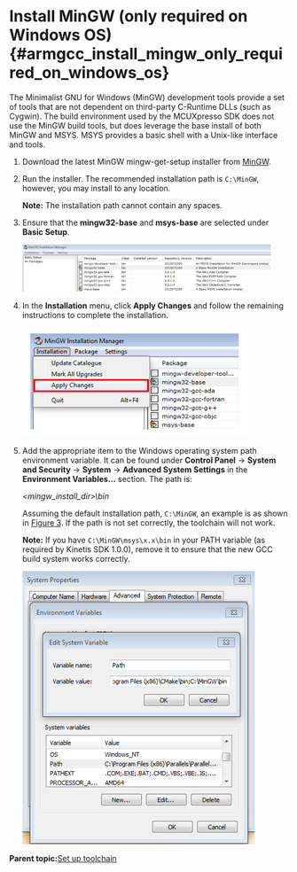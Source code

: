 # Install MinGW \(only required on Windows OS\) {#armgcc_install_mingw_only_required_on_windows_os}

The Minimalist GNU for Windows \(MinGW\) development tools provide a set of tools that are not dependent on third-party C-Runtime DLLs \(such as Cygwin\). The build environment used by the MCUXpresso SDK does not use the MinGW build tools, but does leverage the base install of both MinGW and MSYS. MSYS provides a basic shell with a Unix-like interface and tools.

1.  Download the latest MinGW mingw-get-setup installer from [MinGW](http://sourceforge.net/projects/mingw/files/Installer/).
2.  Run the installer. The recommended installation path is `C:\MinGW`, however, you may install to any location.

    **Note:** The installation path cannot contain any spaces.

3.  Ensure that the **mingw32-base** and **msys-base** are selected under **Basic Setup**.

    ![](../images/arm_gcc_setup_mingw_and_msys.png "Set up MinGW and MSYS")

4.  In the **Installation** menu, click **Apply Changes** and follow the remaining instructions to complete the installation.

    ![](../images/arm_gcc_complete_mingw_and_msys_installation.png "Complete MinGW and MSYS installation")

5.  Add the appropriate item to the Windows operating system path environment variable. It can be found under **Control Panel** -\> **System and Security** -\> **System** -\> **Advanced System Settings** in the **Environment Variables...** section. The path is:

    *<mingw\_install\_dir\>\\bin*

    Assuming the default installation path, `C:\MinGW`, an example is as shown in [Figure 3](#FIG_ADDPATH). If the path is not set correctly, the toolchain will not work.

    **Note:** If you have `C:\MinGW\msys\x.x\bin` in your PATH variable \(as required by Kinetis SDK 1.0.0\), remove it to ensure that the new GCC build system works correctly.

    ![](../images/arm_gcc_add_path_systems_environment.png "Add Path to systems environment")


**Parent topic:**[Set up toolchain](../topics/armgcc_set_up_toolchain.md)

